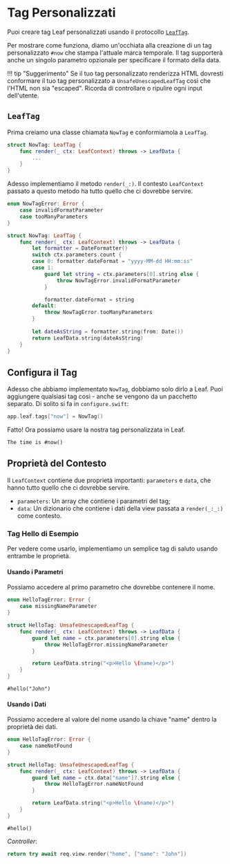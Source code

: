 # Tag Personalizzati

Puoi creare tag Leaf personalizzati usando il protocollo [`LeafTag`](https://api.vapor.codes/leafkit/documentation/leafkit/leaftag). 

Per mostrare come funziona, diamo un'occhiata alla creazione di un tag personalizzato `#now` che stampa l'attuale marca temporale. Il tag supporterà anche un singolo parametro opzionale per specificare il formato della data.

!!! tip "Suggerimento"
	Se il tuo tag personalizzato renderizza HTML dovresti conformare il tuo tag personalizzato a `UnsafeUnescapedLeafTag` così che l'HTML non sia "escaped". Ricorda di controllare o ripulire ogni input dell'utente.

## `LeafTag`

Prima creiamo una classe chiamata `NowTag` e conformiamola a `LeafTag`.

```swift
struct NowTag: LeafTag {
    func render(_ ctx: LeafContext) throws -> LeafData {
        ...
    }
}
```

Adesso implementiamo il metodo `render(_:)`. Il contesto `LeafContext` passato a questo metodo ha tutto quello che ci dovrebbe servire.

```swift
enum NowTagError: Error {
    case invalidFormatParameter
    case tooManyParameters
}

struct NowTag: LeafTag {
    func render(_ ctx: LeafContext) throws -> LeafData {
        let formatter = DateFormatter()
        switch ctx.parameters.count {
        case 0: formatter.dateFormat = "yyyy-MM-dd HH:mm:ss"
        case 1:
            guard let string = ctx.parameters[0].string else {
                throw NowTagError.invalidFormatParameter
            }

            formatter.dateFormat = string
        default:
            throw NowTagError.tooManyParameters
	    }
    
        let dateAsString = formatter.string(from: Date())
        return LeafData.string(dateAsString)
    }
}
```

## Configura il Tag

Adesso che abbiamo implementato `NowTag`, dobbiamo solo dirlo a Leaf. Puoi aggiungere qualsiasi tag così - anche se vengono da un pacchetto separato. Di solito si fa in `configure.swift`:

```swift
app.leaf.tags["now"] = NowTag()
```

Fatto! Ora possiamo usare la nostra tag personalizzata in Leaf.

```leaf
The time is #now()
```

## Proprietà del Contesto

Il `LeafContext` contiene due proprietà importanti: `parameters` e `data`, che hanno tutto quello che ci dovrebbe servire.

- `parameters`: Un array che contiene i parametri del tag;
- `data`: Un dizionario che contiene i dati della view passata a `render(_:_:)` come contesto.

### Tag Hello di Esempio

Per vedere come usarlo, implementiamo un semplice tag di saluto usando entrambe le proprietà.

#### Usando i Parametri

Possiamo accedere al primo parametro che dovrebbe contenere il nome.

```swift
enum HelloTagError: Error {
    case missingNameParameter
}

struct HelloTag: UnsafeUnescapedLeafTag {
    func render(_ ctx: LeafContext) throws -> LeafData {
        guard let name = ctx.parameters[0].string else {
            throw HelloTagError.missingNameParameter
        }

        return LeafData.string("<p>Hello \(name)</p>")
    }
}
```

```leaf
#hello("John")
```

#### Usando i Dati

Possiamo accedere al valore del nome usando la chiave "name" dentro la proprietà dei dati.

```swift
enum HelloTagError: Error {
    case nameNotFound
}

struct HelloTag: UnsafeUnescapedLeafTag {
    func render(_ ctx: LeafContext) throws -> LeafData {
        guard let name = ctx.data["name"]?.string else {
            throw HelloTagError.nameNotFound
        }

        return LeafData.string("<p>Hello \(name)</p>")
    }
}
```

```leaf
#hello()
```

_Controller_:

```swift
return try await req.view.render("home", ["name": "John"])
```
